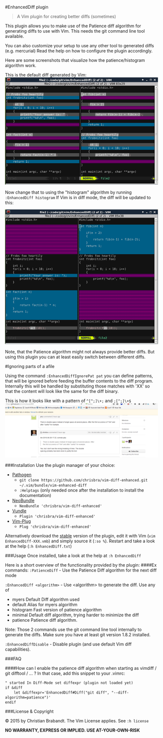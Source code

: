 #EnhancedDiff plugin
> A Vim plugin for creating better diffs (sometimes)

This plugin allows you to make use of the Patience diff algorithm for
generating diffs to use with Vim. This needs the git command line tool
available.

You can also customize your setup to use any other tool to generated diffs
(e.g. mercurial) Read the help on how to configure the plugin accordingly.

Here are some screenshots that visualize how the patience/histogram algorithm
work.

This is the default diff generated by Vim:
![Default diff](default_diff.png)

Now change that to using the "histogram" algorithm by running `:EnhancedDiff histogram`
If Vim is in diff mode, the diff will be updated to this:

![histogram diff](histogram_diff.png)

Note, that the Patience algorithm might not always provide better diffs. But
using this plugin you can at least easily switch between different diffs.

#Ignoring parts of a afile

Using the command `:EnhancedDiffIgnorePat pat` you can define patterns, that
will be ignored before feeding the buffer contents to the diff program.
Internally this will be handled by substituting those matches with 'XX'
so that the content will look like the same for the diff binary.

This is how it looks like with a pattern of `^[^;]\+;` and `;[^;]\+$`
![diff_ignore](diff_ignore.png)

###Installation
Use the plugin manager of your choice:

* [Pathogen][pathogen]
  * `git clone https://github.com/chrisbra/vim-diff-enhanced.git ~/.vim/bundle/vim-enhanced-diff`
  * `:Helptags` (only needed once after the installation to install the documentation)
* [NeoBundle][neobundle]
  * `NeoBundle 'chrisbra/vim-diff-enhanced'`
* [Vundle][vundle]
  * `Plugin 'chrisbra/vim-diff-enhanced'`
* [Vim-Plug][vim-plug]
  * `Plug 'chrisbra/vim-diff-enhanced'`

Alternatively download the [stable][] version of the plugin, edit it with Vim (`vim EnhancedDiff-XXX.vmb`) and simply source it (`:so %`). Restart and take a look at the help (`:h EnhancedDiff.txt`)

[stable]: http://www.vim.org/scripts/script.php?script_id=5121

###Usage
Once installed, take a look at the help at `:h EnhancedDiff`

Here is a short overview of the functionality provided by the plugin:
####Ex commands:
`:PatienceDiff` - Use the Patience Diff algorithm for the next diff mode

`:EnhancedDiff <algorithm>`  - Use &lt;algorithm> to generate the diff.
Use any of
* myers		Default Diff algorithm used
* default	Alias for myers algorithm
* histogram     Fast version of patience algorithm
* minimal	Default diff algorithm, trying harder to minimize the diff
* patience	Patience diff algorithm.

Note: Those 2 commands use the git command line tool internally to generate the
diffs. Make sure you have at least git version 1.8.2 installed.

`:EnhancedDiffDisable`    - Disable plugin (and use default Vim diff capabilities).

###FAQ

####How can I enable the patience diff algorithm when starting as vimdiff / git difftool / ... ?
In that case, add this snippet to your .vimrc:
```viml
" started In Diff-Mode set diffexpr (plugin not loaded yet)
if &diff
    let &diffexpr='EnhancedDiff#Diff("git diff", "--diff-algorithm=patience")'
endif
```
###License & Copyright

© 2015 by Christian Brabandt. The Vim License applies. See `:h license`

__NO WARRANTY, EXPRESS OR IMPLIED.  USE AT-YOUR-OWN-RISK__

[pathogen]: https://github.com/tpope/vim-pathogen
[neobundle]: https://github.com/Shougo/neobundle.vim
[vundle]: https://github.com/gmarik/vundle
[vim-plug]: https://github.com/junegunn/vim-plug

